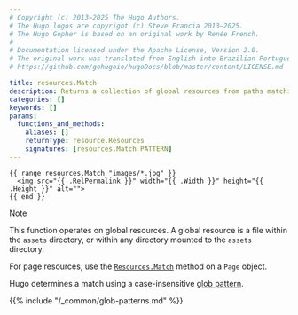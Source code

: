```yaml
---
# Copyright (c) 2013–2025 The Hugo Authors.
# The Hugo logos are copyright (c) Steve Francia 2013–2025.
# The Hugo Gopher is based on an original work by Renée French.
#
# Documentation licensed under the Apache License, Version 2.0.
# The original work was translated from English into Brazilian Portuguese.
# https://github.com/gohugoio/hugoDocs/blob/master/content/LICENSE.md

title: resources.Match
description: Returns a collection of global resources from paths matching the given glob pattern, or nil if none found.
categories: []
keywords: []
params:
  functions_and_methods:
    aliases: []
    returnType: resource.Resources
    signatures: [resources.Match PATTERN]
---
```


```go-html-template
{{ range resources.Match "images/*.jpg" }}
  <img src="{{ .RelPermalink }}" width="{{ .Width }}" height="{{ .Height }}" alt="">
{{ end }}
```

> [!note]
> This function operates on global resources. A global resource is a file within the `assets` directory, or within any directory mounted to the `assets` directory.
>
> For page resources, use the [`Resources.Match`] method on a `Page` object.

Hugo determines a match using a case-insensitive [glob pattern].

{{% include "/_common/glob-patterns.md" %}}

[`Resources.Match`]: /methods/page/resources/
[glob pattern]: https://github.com/gobwas/glob#example
